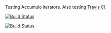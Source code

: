 Testing Accumulo iterators.
Also testing [Travis CI](https://travis-ci.org/).

[![Build Status](https://travis-ci.org/Stevens-GraphGroup/accumuloiter.svg)](https://travis-ci.org/Stevens-GraphGroup/accumuloiter)

[![Build Status](https://api.shippable.com/projects/542c5bf680088cee586d2273/badge?branchName=master)](https://app.shippable.com/projects/542c5bf680088cee586d2273/builds/latest)

